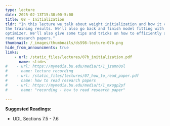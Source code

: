```yaml
---
type: lecture
date: 2025-02-13T15:30:00-5:00
title: 08 - Initialization
tldr: "In this lecture we talk about weight initialization and how it can impact
the training results. We'll also go back and finish model fitting with the Adam
optimizer. We'll also give some tips and tricks on how to efficiently scan and
read research papers."
thumbnail: /_images/thumbnails/ds598-lecture-07b.png
hide_from_announcments: true
links: 
    - url: /static_files/lectures/07b_initialization.pdf
      name: slides
#    - url: https://mymedia.bu.edu/media/t/1_jzamn0ol
#      name: lecture recording
#    - url: /static_files/lectures/07_how_to_read_paper.pdf
#      name: how to read research papers
#    - url: https://mymedia.bu.edu/media/t/1_mxogp2pf
#      name: "recording - how to read research paper"
    
---
```

**Suggested Readings:**
- UDL Sections 7.5 - 7.6
